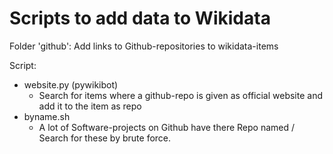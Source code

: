 Scripts to add data to Wikidata
===============================

Folder 'github': Add links to Github-repositories to wikidata-items

Script:
 - website.py (pywikibot)
   - Search for items where a github-repo is given as official website
     and add it to the item as repo
 - byname.sh
   - A lot of Software-projects on Github have there Repo named <name>/<name>
     Search for these by brute force.
